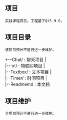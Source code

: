 ## 项目
    实践课程项目，工程基于Qt5.9.0。
## 项目目录
    该项目预计不进行进一步维护。
  +--Chat/              : 聊天项目
  |        
  |--Iot/               : 物联网项目
  |   
  |--Textbox/           : 文本项目
  |  
  |--Timer/             : 时间项目
  |     
  |--Readmemd           : 本文档

## 项目维护
    全项目预计不进行进一步维护。
